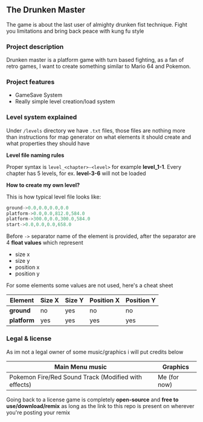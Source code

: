 ## The Drunken Master
The game is about the last user of almighty drunken fist technique. Fight you limitations and bring back peace with kung fu style

### Project description
Drunken master is a platform game with turn based fighting, as a fan of retro games, I want to create something similar to Mario 64 and Pokemon.

### Project features
- GameSave System
- Really simple level creation/load system

### Level system explained
Under `/levels` directory we have `.txt` files, those files are nothing more than instructions for map generator on what elements it should create and what properties they should have

**Level file naming rules**

Proper syntax is `level_<chapter>-<level>` for example **level_1-1**. Every chapter has 5 levels, for ex. **level-3-6** will not be loaded

**How to create my own level?**

This is how typical level file looks like:
```cpp
ground->0.0,0.0,0.0,0.0
platform->0.0,0.0,812.0,584.0
platform->300.0,0.0,300.0,584.0
start->0.0,0.0,0.0,658.0
```
Before `->` separator name of the element is provided, after the separator are 4 **float values** which represent
- size x
- size y
- position x
- position y

For some elements some values are not used, here's a cheat sheet

| Element | Size X | Size Y | Position X | Position Y |
| ------- | ----- | ----- | --------- | --------- |
| **ground** | no | yes | no | no |
| **platform** | yes | yes | yes | yes |

### Legal & license
As im not a legal owner of some music/graphics i will put credits below

| Main Menu music                                      | Graphics        |
| ---------------------------------------------------- | --------------- |
| Pokemon Fire/Red Sound Track (Modified with effects) | Me (for now)    |

Going back to a license game is completely **open-source** and **free to use/download/remix** as long as the link to this repo is present on wherever you're posting your remix
